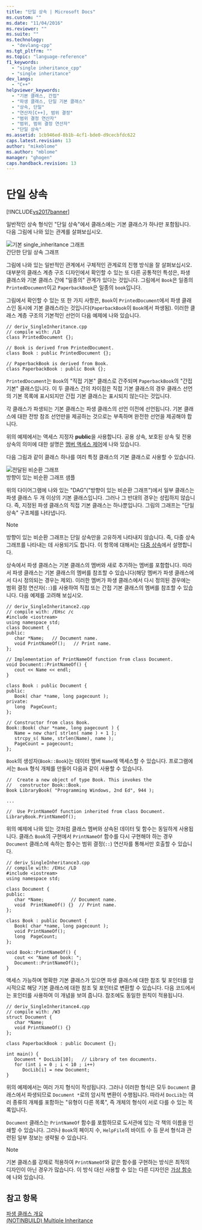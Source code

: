 ```yaml
---
title: "단일 상속 | Microsoft Docs"
ms.custom: ""
ms.date: "11/04/2016"
ms.reviewer: ""
ms.suite: ""
ms.technology: 
  - "devlang-cpp"
ms.tgt_pltfrm: ""
ms.topic: "language-reference"
f1_keywords: 
  - "single inheritance_cpp"
  - "single inheritance"
dev_langs: 
  - "C++"
helpviewer_keywords: 
  - "기본 클래스, 간접"
  - "파생 클래스, 단일 기본 클래스"
  - "상속, 단일"
  - "연산자[C++], 범위 결정"
  - "범위 결정 연산자"
  - "범위, 범위 결정 연산자"
  - "단일 상속"
ms.assetid: 1cb946ed-8b1b-4cf1-bde0-d9cecbfdc622
caps.latest.revision: 13
author: "mikeblome"
ms.author: "mblome"
manager: "ghogen"
caps.handback.revision: 13
---
```

# 단일 상속
[!INCLUDE[vs2017banner](../assembler/inline/includes/vs2017banner.md)]

일반적인 상속 형식인 "단일 상속"에서 클래스에는 기본 클래스가 하나만 포함됩니다.  다음 그림에 나와 있는 관계를 살펴보십시오.  
  
 ![기본 single&#95;inheritance 그래프](../cpp/media/vc38xj1.png "vc38XJ1")  
간단한 단일 상속 그래프  
  
 그림에 나와 있는 일반적인 관계에서 구체적인 관계로의 진행 방식을 잘 살펴보십시오.  대부분의 클래스 계층 구조 디자인에서 확인할 수 있는 또 다른 공통적인 특성은, 파생 클래스와 기본 클래스 간에 "일종의" 관계가 있다는 것입니다.  그림에서 `Book`은 일종의 `PrintedDocument`이고 `PaperbackBook`은 일종의 `book`입니다.  
  
 그림에서 확인할 수 있는 또 한 가지 사항은, `Book`이 `PrintedDocument`에서 파생 클래스인 동시에 기본 클래스라는 것입니다\(`PaperbackBook`이 `Book`에서 파생됨\).  이러한 클래스 계층 구조의 기본적인 선언이 다음 예제에 나와 있습니다.  
  
```  
// deriv_SingleInheritance.cpp  
// compile with: /LD  
class PrintedDocument {};  
  
// Book is derived from PrintedDocument.  
class Book : public PrintedDocument {};  
  
// PaperbackBook is derived from Book.  
class PaperbackBook : public Book {};  
```  
  
 `PrintedDocument`는 `Book`의 "직접 기본" 클래스로 간주되며 `PaperbackBook`의 "간접 기본" 클래스입니다.  이 두 클래스 간의 차이점은 직접 기본 클래스의 경우 클래스 선언의 기본 목록에 표시되지만 간접 기본 클래스는 표시되지 않는다는 것입니다.  
  
 각 클래스가 파생되는 기본 클래스는 파생 클래스의 선언 이전에 선언됩니다.  기본 클래스에 대한 전방 참조 선언만을 제공하는 것으로는 부족하며 완전한 선언을 제공해야 합니다.  
  
 위의 예제에서는 액세스 지정자 **public**을 사용합니다.  공용 상속, 보호된 상속 및 전용 상속의 의미에 대한 설명은 [멤버 액세스 제어](../cpp/member-access-control-cpp.md)에 나와 있습니다.  
  
 다음 그림과 같이 클래스 하나를 여러 특정 클래스의 기본 클래스로 사용할 수 있습니다.  
  
 ![전달된 비순환 그래프](../cpp/media/vc38xj2.png "vc38XJ2")  
방향이 있는 비순환 그래프 샘플  
  
 위의 다이어그램에 나와 있는 "DAG"\("방향이 있는 비순환 그래프"\)에서 일부 클래스는 파생 클래스 두 개 이상의 기본 클래스입니다.  그러나 그 반대의 경우는 성립하지 않습니다. 즉, 지정된 파생 클래스의 직접 기본 클래스는 하나뿐입니다.  그림의 그래프는 "단일 상속" 구조체를 나타냅니다.  
  
> [!NOTE]
>  방향이 있는 비순환 그래프는 단일 상속만을 고유하게 나타내지 않습니다.  즉, 다중 상속 그래프를 나타내는 데 사용되기도 합니다.  이 항목에 대해서는 [다중 상속](http://msdn.microsoft.com/ko-kr/3b74185e-2beb-4e29-8684-441e51d2a2ca)에서 설명합니다.  
  
 상속에서 파생 클래스는 기본 클래스의 멤버와 새로 추가하는 멤버를 포함합니다.  따라서 파생 클래스는 기본 클래스의 멤버를 참조할 수 있습니다\(해당 멤버가 파생 클래스에서 다시 정의되는 경우는 제외\).  이러한 멤버가 파생 클래스에서 다시 정의된 경우에는 범위 결정 연산자\(`::`\)를 사용하여 직접 또는 간접 기본 클래스의 멤버를 참조할 수 있습니다.  다음 예제를 고려해 보십시오.  
  
```  
// deriv_SingleInheritance2.cpp  
// compile with: /EHsc /c  
#include <iostream>  
using namespace std;  
class Document {  
public:  
   char *Name;   // Document name.  
   void PrintNameOf();   // Print name.  
};  
  
// Implementation of PrintNameOf function from class Document.  
void Document::PrintNameOf() {  
   cout << Name << endl;  
}  
  
class Book : public Document {  
public:  
   Book( char *name, long pagecount );  
private:  
   long  PageCount;  
};  
  
// Constructor from class Book.  
Book::Book( char *name, long pagecount ) {  
   Name = new char[ strlen( name ) + 1 ];  
   strcpy_s( Name, strlen(Name), name );  
   PageCount = pagecount;  
};  
```  
  
 `Book`의 생성자\(`Book::Book`\)는 데이터 멤버 `Name`에 액세스할 수 있습니다.  프로그램에서는 `Book` 형식 개체를 만들어 다음과 같이 사용할 수 있습니다.  
  
```  
//  Create a new object of type Book. This invokes the  
//   constructor Book::Book.  
Book LibraryBook( "Programming Windows, 2nd Ed", 944 );  
  
...  
  
//  Use PrintNameOf function inherited from class Document.  
LibraryBook.PrintNameOf();  
```  
  
 위의 예제에 나와 있는 것처럼 클래스 멤버와 상속된 데이터 및 함수는 동일하게 사용됩니다.  클래스 `Book`의 구현에서 `PrintNameOf` 함수를 다시 구현해야 하는 경우 `Document` 클래스에 속하는 함수는 범위 결정\(`::`\) 연산자를 통해서만 호출할 수 있습니다.  
  
```  
// deriv_SingleInheritance3.cpp  
// compile with: /EHsc /LD  
#include <iostream>  
using namespace std;  
  
class Document {  
public:  
   char *Name;          // Document name.  
   void  PrintNameOf() {}  // Print name.  
};  
  
class Book : public Document {  
   Book( char *name, long pagecount );  
   void PrintNameOf();  
   long  PageCount;  
};  
  
void Book::PrintNameOf() {  
   cout << "Name of book: ";  
   Document::PrintNameOf();  
}  
```  
  
 액세스 가능하며 명확한 기본 클래스가 있으면 파생 클래스에 대한 참조 및 포인터를 암시적으로 해당 기본 클래스에 대한 참조 및 포인터로 변환할 수 있습니다.  다음 코드에서는 포인터를 사용하여 이 개념을 보여 줍니다. 참조에도 동일한 원칙이 적용됩니다.  
  
```  
// deriv_SingleInheritance4.cpp  
// compile with: /W3  
struct Document {  
   char *Name;  
   void PrintNameOf() {}  
};  
  
class PaperbackBook : public Document {};  
  
int main() {  
   Document * DocLib[10];   // Library of ten documents.  
   for (int i = 0 ; i < 10 ; i++)  
      DocLib[i] = new Document;  
}  
```  
  
 위의 예제에서는 여러 가지 형식이 작성됩니다.  그러나 이러한 형식은 모두 `Document` 클래스에서 파생되므로 `Document *`로의 암시적 변환이 수행됩니다.  따라서 `DocLib`는 여러 종류의 개체를 포함하는 "유형이 다른 목록", 즉 개체의 형식이 서로 다를 수 있는 목록입니다.  
  
 `Document` 클래스는 `PrintNameOf` 함수를 포함하므로 도서관에 있는 각 책의 이름을 인쇄할 수 있습니다. 그러나 `Book`의 페이지 수, `HelpFile`의 바이트 수 등 문서 형식과 관련된 일부 정보는 생략될 수 있습니다.  
  
> [!NOTE]
>  기본 클래스를 강제로 적용하여 `PrintNameOf`와 같은 함수를 구현하는 방식은 최적의 디자인이 아닌 경우가 많습니다.  이 방식 대신 사용할 수 있는 다른 디자인은 [가상 함수](../cpp/virtual-functions.md)에 나와 있습니다.  
  
## 참고 항목  
 [파생 클래스 개요](../misc/overview-of-derived-classes.md)   
 [\(NOTINBUILD\) Multiple Inheritance](http://msdn.microsoft.com/ko-kr/3b74185e-2beb-4e29-8684-441e51d2a2ca)